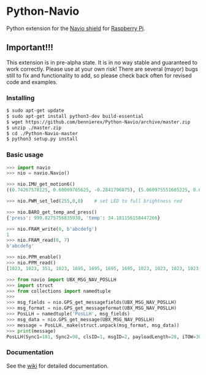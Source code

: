 Python-Navio
============

Python extension for the [Navio shield](http://www.emlid.com/) for [Raspberry Pi](http://www.raspberrypi.org/).

## Important!!! ##
This extension is in pre-alpha state. It is in no way stable and guaranteed to work correctly. Please use at your own risk!
There are several (mayor) bugs still to fix and functionality to add, so please check back often for revised code and examples.

### Installing ###
```bash
$ sudo apt-get update
$ sudo apt-get install python3-dev build-essential
$ wget https://github.com/bennierex/Python-Navio/archive/master.zip
$ unzip ./master.zip
$ cd ./Python-Navio-master
$ python3 setup.py install
```

### Basic usage ###
```python
>>> import navio
>>> nio = navio.Navio()

>>> nio.IMU_get_motion6()
((0.74267578125, 0.60009765625, -0.2841796875), (5.060975551605225, 0.6097561120986938, -1.8902438879013062))

>>> nio.PWM_set_led(255,0,0)    # set LED to full brightness red

>>> nio.BARO_get_temp_and_press()
{'press': 999.8275756835938, 'temp': 34.181156158447266}

>>> nio.FRAM_write(0, b'abcdefg')
1
>>> nio.FRAM_read(0, 7)
b'abcdefg'

>>> nio.PPM_enable()
>>> nio.PPM_read()
[1023, 1023, 351, 1023, 1695, 1695, 1695, 1695, 1023, 1023, 1023, 1023, 1023, 1023, 1023, 1023, 1, 1, 0, 0, 0, 0, 0, 0]

>>> from navio import UBX_MSG_NAV_POSLLH
>>> import struct
>>> from collections import namedtuple
>>>
>>> msg_fields = nio.GPS_get_messagefields(UBX_MSG_NAV_POSLLH)
>>> msg_format = nio.GPS_get_messageformat(UBX_MSG_NAV_POSLLH)
>>> PosLLH = namedtuple('PosLLH', msg_fields)
>>> msg_data = nio.GPS_get_message(UBX_MSG_NAV_POSLLH)
>>> message = PosLLH._make(struct.unpack(msg_format, msg_data))
>>> print(message)
PosLLH(Sync1=181, Sync2=98, clsID=1, msgID=2, payloadLength=28, iTOW=309742000, lon=0, lat=0, height=0, hMSL=-17000, hAcc=4294967295, vAcc=3750030848, CK_A=64, CK_B=26)
```

### Documentation
See the [wiki](https://github.com/bennierex/Python-Navio/wiki) for detailed documentation.
